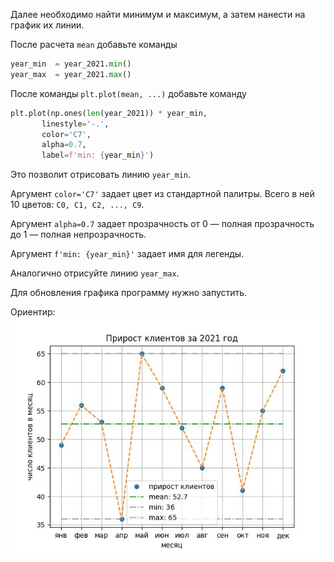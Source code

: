 Далее необходимо найти минимум и максимум, а затем нанести на график их линии.

После расчета `mean` добавьте команды

```python
year_min  = year_2021.min()
year_max  = year_2021.max()
```

После команды `plt.plot(mean, ...)` добавьте команду

```python
plt.plot(np.ones(len(year_2021)) * year_min,
       linestyle='-.',
       color='C7',
       alpha=0.7,
       label=f'min: {year_min}')
```

Это позволит отрисовать линию `year_min`.

Аргумент `color='C7'` задает цвет из стандартной палитры. Всего в ней 10 цветов: `C0, C1, C2, ..., C9`.

Аргумент `alpha=0.7` задает прозрачность от 0 — полная прозрачность до 1 — полная непрозрачность.

Аргумент `f'min: {year_min}'` задает имя для легенды.

Аналогично отрисуйте линию `year_max`.


Для обновления графика программу нужно запустить.



Ориентир:
![TargetDown](./pics/img_12.jpg)